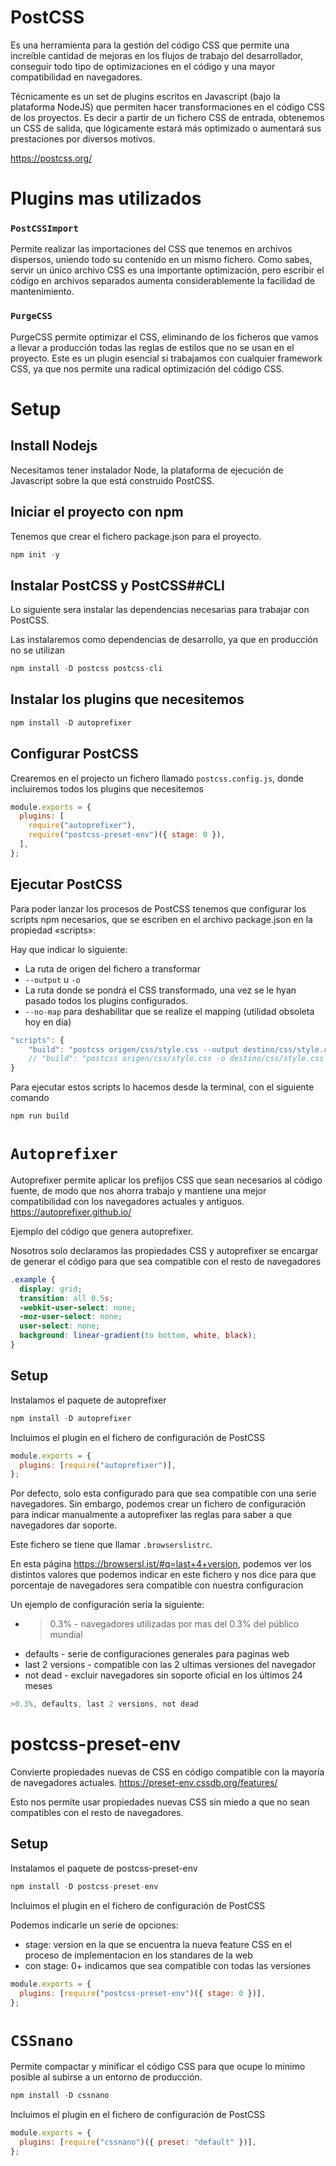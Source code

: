 # PostCSS

Es una herramienta para la gestión del código CSS que permite una increíble cantidad de mejoras en los flujos de trabajo del desarrollador, conseguir todo tipo de optimizaciones en el código y una mayor compatibilidad en navegadores.

Técnicamente es un set de plugins escritos en Javascript (bajo la plataforma NodeJS) que permiten hacer transformaciones en el código CSS de los proyectos. Es decir a partir de un fichero CSS de entrada, obtenemos un CSS de salida, que lógicamente estará más optimizado o aumentará sus prestaciones por diversos motivos.

https://postcss.org/

# Plugins mas utilizados

### `PostCSSImport`

Permite realizar las importaciones del CSS que tenemos en archivos dispersos, uniendo todo su contenido en un mismo fichero. Como sabes, servir un único archivo CSS es una importante optimización, pero escribir el código en archivos separados aumenta considerablemente la facilidad de mantenimiento.

### `PurgeCSS`

PurgeCSS permite optimizar el CSS, eliminando de los ficheros que vamos a llevar a producción todas las reglas de estilos que no se usan en el proyecto. Este es un plugin esencial si trabajamos con cualquier framework CSS, ya que nos permite una radical optimización del código CSS.

# Setup

## Install Nodejs

Necesitamos tener instalador Node, la plataforma de ejecución de Javascript sobre la que está construido PostCSS.

## Iniciar el proyecto con npm

Tenemos que crear el fichero package.json para el proyecto.

```js
npm init -y
```

## Instalar PostCSS y PostCSS##CLI

Lo siguiente sera instalar las dependencias necesarias para trabajar con PostCSS.

Las instalaremos como dependencias de desarrollo, ya que en producción no se utilizan

```js
npm install -D postcss postcss-cli
```

## Instalar los plugins que necesitemos

```js
npm install -D autoprefixer
```

## Configurar PostCSS

Crearemos en el projecto un fichero llamado `postcss.config.js`, donde incluiremos todos los plugins que necesitemos

```js
module.exports = {
  plugins: [
    require("autoprefixer"),
    require("postcss-preset-env")({ stage: 0 }),
  ],
};
```

## Ejecutar PostCSS

Para poder lanzar los procesos de PostCSS tenemos que configurar los scripts npm necesarios, que se escriben en el archivo package.json en la propiedad «scripts»:

Hay que indicar lo siguiente:

- La ruta de origen del fichero a transformar
- `--output` u `-o`
- La ruta donde se pondrá el CSS transformado, una vez se le hyan pasado todos los plugins configurados.
- `--no-map` para deshabilitar que se realize el mapping (utilidad obsoleta hoy en día)

```js
"scripts": {
    "build": "postcss origen/css/style.css --output destino/css/style.css --no-map"
    // "build": "postcss origen/css/style.css -o destino/css/style.css --no-map"
}
```

Para ejecutar estos scripts lo hacemos desde la terminal, con el siguiente comando

```js
npm run build
```

# `Autoprefixer`

Autoprefixer permite aplicar los prefijos CSS que sean necesarios al código fuente, de modo que nos ahorra trabajo y mantiene una mejor compatibilidad con los navegadores actuales y antiguos. https://autoprefixer.github.io/

Ejemplo del código que genera autoprefixer.

Nosotros solo declaramos las propiedades CSS y autoprefixer se encargar de generar el código para que sea compatible con el resto de navegadores

```css
.example {
  display: grid;
  transition: all 0.5s;
  -webkit-user-select: none;
  -moz-user-select: none;
  user-select: none;
  background: linear-gradient(to bottom, white, black);
}
```

## Setup

Instalamos el paquete de autoprefixer

```js
npm install -D autoprefixer
```

Incluimos el plugin en el fichero de configuración de PostCSS

```js
module.exports = {
  plugins: [require("autoprefixer")],
};
```

Por defecto, solo esta configurado para que sea compatible con una serie navegadores. Sin embargo, podemos crear un fichero de configuración para indicar manualmente a autoprefixer las reglas para saber a que navegadores dar soporte.

Este fichero se tiene que llamar `.browserslistrc`.

En esta página https://browsersl.ist/#q=last+4+version, podemos ver los distintos valores que podemos indicar en este fichero y nos dice para que porcentaje de navegadores sera compatible con nuestra configuracion

Un ejemplo de configuración seria la siguiente:

- > 0.3% - navegadores utilizadas por mas del 0.3% del público mundial
- defaults - serie de configuraciones generales para paginas web
- last 2 versions - compatible con las 2 ultimas versiones del navegador
- not dead - excluir navegadores sin soporte oficial en los últimos 24 meses

```js
>0.3%, defaults, last 2 versions, not dead
```

# postcss-preset-env

Convierte propiedades nuevas de CSS en código compatible con la mayoría de navegadores actuales.
https://preset-env.cssdb.org/features/

Esto nos permite usar propiedades nuevas CSS sin miedo a que no sean compatibles con el resto de navegadores.

## Setup

Instalamos el paquete de postcss-preset-env

```js
npm install -D postcss-preset-env
```

Incluimos el plugin en el fichero de configuración de PostCSS

Podemos indicarle un serie de opciones:

- stage: version en la que se encuentra la nueva feature CSS en el proceso de implementacion en los standares de la web
- con stage: 0+ indicamos que sea compatible con todas las versiones

```js
module.exports = {
  plugins: [require("postcss-preset-env")({ stage: 0 })],
};
```

# `CSSnano`

Permite compactar y minificar el código CSS para que ocupe lo minimo posible al subirse a un entorno de producción.

```js
npm install -D cssnano
```

Incluimos el plugin en el fichero de configuración de PostCSS

```js
module.exports = {
  plugins: [require("cssnano")({ preset: "default" })],
};
```
